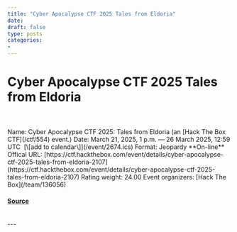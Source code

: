 ```yaml
---
title: "Cyber Apocalypse CTF 2025 Tales from Eldoria"
date: 
draft: false
type: posts
categories: 
- 
---
```

# Cyber Apocalypse CTF 2025 Tales from Eldoria

<br/>

<br/>
Name: Cyber Apocalypse CTF 2025: Tales from Eldoria (an [Hack The Box CTF](/ctf/554) event.)  
Date: March 21, 2025, 1 p.m. — 26 March 2025, 12:59 UTC  [\[add to calendar\]](/event/2674.ics)  
Format: Jeopardy  
**On-line**  
Offical URL: [https://ctf.hackthebox.com/event/details/cyber-apocalypse-ctf-2025-tales-from-eldoria-2107](https://ctf.hackthebox.com/event/details/cyber-apocalypse-ctf-2025-tales-from-eldoria-2107)  
Rating weight: 24.00  
Event organizers: [Hack The Box](/team/136056)

#### [Source](https://ctftime.org/event/2674)

<br/>
---
